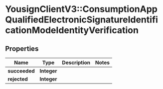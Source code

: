 # YousignClientV3::ConsumptionAppQualifiedElectronicSignatureIdentificationModeIdentityVerification

## Properties
Name | Type | Description | Notes
------------ | ------------- | ------------- | -------------
**succeeded** | **Integer** |  | 
**rejected** | **Integer** |  | 

